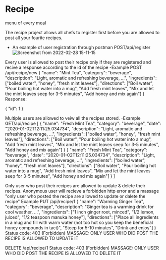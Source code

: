 # Recipe
menu of every meal

The recipe project allows all chefs to register first before you are allowed to post all your fourite recipes.
- An example of user registration through postman
POST/api/register
![Screenshot from 2022-02-28 15-11-15](https://user-images.githubusercontent.com/68944324/155982065-6b429c8d-e483-4787-b00e-cf51a56648a5.png)

Every user is allowed to post their recipe only if they are registered and recive a response according to the id of the recipe
-Example
POST /api/recipe/new
{
   "name": "Mint Tea",
   "category": "beverage",
   "description": "Light, aromatic and refreshing beverage, ...",
   "ingredients": ["boiled water", "honey", "fresh mint leaves"],
   "directions": ["Boil water", "Pour boiling hot water into a mug", "Add fresh mint leaves", "Mix and let the mint leaves seep for 3-5 minutes", "Add honey and mix again"]
}
Response:

{
   "id": 1
}

Multiple users are allowed to veiw all the recipes stored.
-Example 
GET/api/recipe
[
{
   "name": "Fresh Mint Tea",
   "category": "beverage",
   "date": "2020-01-02T12:11:25.034734",
   "description": "Light, aromatic and refreshing beverage, ...",
   "ingredients": ["boiled water", "honey", "fresh mint leaves"],
   "directions": ["Boil water", "Pour boiling hot water into a mug", "Add fresh mint leaves", "Mix and let the mint leaves seep for 3-5 minutes", "Add honey and mix again"]
}
{
   "name": "Fresh Mint Tea",
   "category": "beverage",
   "date": "2020-01-02T12:11:25.034734",
   "description": "Light, aromatic and refreshing beverage, ...",
   "ingredients": ["boiled water", "honey", "fresh mint leaves"],
   "directions": ["Boil water", "Pour boiling hot water into a mug", "Add fresh mint leaves", "Mix and let the mint leaves seep for 3-5 minutes", "Add honey and mix again"]
}
]

Only user who post their recipes are allowed to  update & delete their recipes.
Anonymous user will recieve a forbidden http error and a massage "only user who posted the recipe are allowed to update or dalete the recipe"
Example
PUT /api/recipe/1
{
   "name": "Warming Ginger Tea",
   "category": "beverage",
   "description": "Ginger tea is a warming drink for cool weather, ...",
   "ingredients": ["1 inch ginger root, minced", "1/2 lemon, juiced", "1/2 teaspoon manuka honey"],
   "directions": ["Place all ingredients in a mug and fill with warm water (not too hot so you keep the beneficial honey compounds in tact)", "Steep for 5-10 minutes", "Drink and enjoy"]
}
Status code: 403 (Forbidden)
 MASSAGE: ONLY USER WHO DID POST THE RECIPE IS ALLOWED TO UPDATE IT

 DELETE /api/recipe/1
 Status code: 403 (Forbidden)
 MASSAGE: ONLY USER WHO DID POST THE RECIPE IS ALLOWED TO DELETE IT

